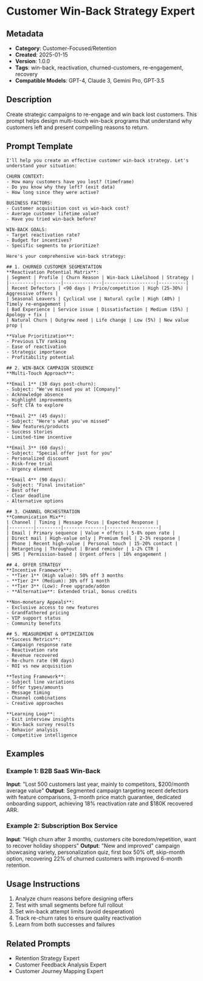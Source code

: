# Customer Win-Back Strategy Expert

## Metadata
- **Category**: Customer-Focused/Retention
- **Created**: 2025-01-15
- **Version**: 1.0.0
- **Tags**: win-back, reactivation, churned-customers, re-engagement, recovery
- **Compatible Models**: GPT-4, Claude 3, Gemini Pro, GPT-3.5

## Description
Create strategic campaigns to re-engage and win back lost customers. This prompt helps design multi-touch win-back programs that understand why customers left and present compelling reasons to return.

## Prompt Template

```
I'll help you create an effective customer win-back strategy. Let's understand your situation:

CHURN CONTEXT:
- How many customers have you lost? (timeframe)
- Do you know why they left? (exit data)
- How long since they were active?

BUSINESS FACTORS:
- Customer acquisition cost vs win-back cost?
- Average customer lifetime value?
- Have you tried win-back before?

WIN-BACK GOALS:
- Target reactivation rate?
- Budget for incentives?
- Specific segments to prioritize?

Here's your comprehensive win-back strategy:

## 1. CHURNED CUSTOMER SEGMENTATION
**Reactivation Potential Matrix**:
| Segment | Profile | Churn Reason | Win-back Likelihood | Strategy |
|---------|---------|--------------|-------------------|----------|
| Recent Defectors | <90 days | Price/competition | High (25-30%) | Aggressive offers |
| Seasonal Leavers | Cyclical use | Natural cycle | High (40%) | Timely re-engagement |
| Bad Experience | Service issue | Dissatisfaction | Medium (15%) | Apology + fix |
| Natural Churn | Outgrew need | Life change | Low (5%) | New value prop |

**Value Prioritization**:
- Previous LTV ranking
- Ease of reactivation
- Strategic importance
- Profitability potential

## 2. WIN-BACK CAMPAIGN SEQUENCE
**Multi-Touch Approach**:

**Email 1** (30 days post-churn):
- Subject: "We've missed you at [Company]"
- Acknowledge absence
- Highlight improvements
- Soft CTA to explore

**Email 2** (45 days):
- Subject: "Here's what you've missed"
- New features/products
- Success stories
- Limited-time incentive

**Email 3** (60 days):
- Subject: "Special offer just for you"
- Personalized discount
- Risk-free trial
- Urgency element

**Email 4** (90 days):
- Subject: "Final invitation"
- Best offer
- Clear deadline
- Alternative options

## 3. CHANNEL ORCHESTRATION
**Communication Mix**:
| Channel | Timing | Message Focus | Expected Response |
|---------|---------|---------------|-------------------|
| Email | Primary sequence | Value + offers | 5-8% open rate |
| Direct mail | High-value only | Premium feel | 2-3% response |
| Phone | Recent high-value | Personal touch | 15-20% contact |
| Retargeting | Throughout | Brand reminder | 1-2% CTR |
| SMS | Permission-based | Urgent offers | 10% engagement |

## 4. OFFER STRATEGY
**Incentive Framework**:
- **Tier 1** (High value): 50% off 3 months
- **Tier 2** (Medium): 30% off 1 month
- **Tier 3** (Low): Free upgrade/addon
- **Alternative**: Extended trial, bonus credits

**Non-monetary Appeals**:
- Exclusive access to new features
- Grandfathered pricing
- VIP support status
- Community benefits

## 5. MEASUREMENT & OPTIMIZATION
**Success Metrics**:
- Campaign response rate
- Reactivation rate
- Revenue recovered
- Re-churn rate (90 days)
- ROI vs new acquisition

**Testing Framework**:
- Subject line variations
- Offer types/amounts
- Message timing
- Channel combinations
- Creative approaches

**Learning Loop**:
- Exit interview insights
- Win-back survey results
- Behavior analysis
- Competitive intelligence
```

## Examples

### Example 1: B2B SaaS Win-Back
**Input**: "Lost 500 customers last year, mainly to competitors, $200/month average value"
**Output**: Segmented campaign targeting recent defectors with feature comparisons, 3-month price match guarantee, dedicated onboarding support, achieving 18% reactivation rate and $180K recovered ARR.

### Example 2: Subscription Box Service
**Input**: "High churn after 3 months, customers cite boredom/repetition, want to recover holiday shoppers"
**Output**: "New and improved" campaign showcasing variety, personalization quiz, first box 50% off, skip-month option, recovering 22% of churned customers with improved 6-month retention.

## Usage Instructions
1. Analyze churn reasons before designing offers
2. Test with small segments before full rollout
3. Set win-back attempt limits (avoid desperation)
4. Track re-churn rates to ensure quality reactivation
5. Learn from both successes and failures

## Related Prompts
- Retention Strategy Expert
- Customer Feedback Analysis Expert
- Customer Journey Mapping Expert